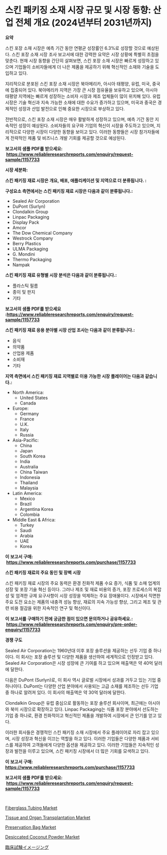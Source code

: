 <p><h1>스킨 패키징 소재 시장 규모 및 시장 동향: 산업 전체 개요 (2024년부터 2031년까지)</h1></p><p><strong>요약</strong></p>
<p><p>스킨 포장 소재 시장은 예측 기간 동안 연평균 성장률인 6.3%로 성장할 것으로 예상된다. 스킨 포장 소재 시장 조사 보고서에 대한 강력한 요약은 시장 상황에 특별히 초점을 맞춘다. 현재 시장 동향을 간단히 살펴보면, 스킨 포장 소재 시장은 빠르게 성장하고 있으며 기업들이 소비자들에게 더 나은 제품을 제공하기 위해 혁신적인 소재와 기술을 도입하고 있다. </p><p>지리적으로 분포된 스킨 포장 소재 시장은 북아메리카, 아시아 태평양, 유럽, 미국, 중국에 집중되어 있다. 북아메리카 지역은 가장 큰 시장 점유율을 보유하고 있으며, 아시아 태평양 지역에는 빠르게 성장하는 소비자 시장과 제조 업체들이 많이 위치해 있다. 유럽 시장은 기술 혁신과 지속 가능한 소재에 대한 수요가 증가하고 있으며, 미국과 중국은 경제적인 성장과 산업 발전으로 인해 중요한 시장으로 부상하고 있다. </p><p>전반적으로, 스킨 포장 소재 시장은 매우 활발하게 성장하고 있으며, 예측 기간 동안 지속적인 성장이 예상된다. 소비자들의 요구와 기업의 혁신이 시장을 주도하고 있으며, 지리적으로 다양한 시장이 다양한 동향을 보이고 있다. 이러한 동향들은 시장 참가자들에게 전략적인 제품 및 비즈니스 개발 기회를 제공할 것으로 예상된다.</p></p>
<p><strong>보고서의 샘플 PDF를 받으세요: &nbsp;<a href="https://www.reliableresearchreports.com/enquiry/request-sample/1157733">https://www.reliableresearchreports.com/enquiry/request-sample/1157733</a></strong></p>
<p><strong>시장 세분화:</strong></p>
<p><strong> 스킨 패키징 재료 시장은 개요, 배포, 애플리케이션 및 지역으로 더 분류됩니다. :</strong></p>
<p><strong>구성요소 측면에서는 스킨 패키징 재료 시장은 다음과 같이 분류됩니다.:</strong></p>
<p><ul><li>Sealed Air Corporation</li><li>DuPont (Surlyn)</li><li>Clondalkin Group</li><li>Linpac Packaging</li><li>Display Pack</li><li>Amcor</li><li>The Dow Chemical Company</li><li>Westrock Company</li><li>Berry Plastics</li><li>ULMA Packaging</li><li>G. Mondini</li><li>Thermo Packaging</li><li>Nampak</li></ul></p>
<p><strong> 스킨 패키징 재료 유형별 시장 분석은 다음과 같이 분류됩니다.:</strong></p>
<p><ul><li>플라스틱 필름</li><li>종이 및 판지</li><li>기타</li></ul></p>
<p><strong>보고서의 샘플 PDF를 받으세요 :<a href="https://www.reliableresearchreports.com/enquiry/request-sample/1157733">https://www.reliableresearchreports.com/enquiry/request-sample/1157733</a></strong></p>
<p><strong> 스킨 패키징 재료 응용 분야별 시장 산업 조사는 다음과 같이 분류됩니다.:</strong></p>
<p><ul><li>음식</li><li>의약품</li><li>산업용 제품</li><li>소비재</li><li>기타</li></ul></p>
<p><strong>지역 측면에서 스킨 패키징 재료 지역별로 이용 가능한 시장 플레이어는 다음과 같습니다.:</strong></p>
<p><ul>
    <li>
        North America:
        <ul>
            <li>United States</li>
            <li>Canada</li>
        </ul>
    </li>
    <li>
        Europe:
        <ul>
            <li>Germany</li>
            <li>France</li>
            <li>U.K.</li>
            <li>Italy</li>
            <li>Russia</li>
        </ul>
    </li>
    <li>
        Asia-Pacific:
        <ul>
            <li>China</li>
            <li>Japan</li>
            <li>South Korea</li>
            <li>India</li>
            <li>Australia</li>
            <li>China Taiwan</li>
            <li>Indonesia</li>
            <li>Thailand</li>
            <li>Malaysia</li>
        </ul>
    </li>
    <li>
        Latin America:
        <ul>
            <li>Mexico</li>
            <li>Brazil</li>
            <li>Argentina Korea</li>
            <li>Colombia</li>
        </ul>
    </li>
    <li>
        Middle East & Africa:
        <ul>
            <li>Turkey</li>
            <li>Saudi</li>
            <li>Arabia</li>
            <li>UAE</li>
            <li>Korea</li>
        </ul>
    </li>
    </ul></p>
<p><strong>이 보고서 구매: &nbsp;<a href="https://www.reliableresearchreports.com/purchase/1157733">https://www.reliableresearchreports.com/purchase/1157733</a></strong></p>
<p><strong>스킨 패키징 재료의 주요 동인 및 장벽 시장</strong></p>
<p><p>스킨 패키징 재료 시장의 주요 동력은 환경 친화적 제품 수요 증가, 식품 및 소매 업계의 성장 및 포장 기술 혁신 등이다. 그러나 제조 및 재료 비용의 증가, 포장 프로세스의 복잡성 및 엄격한 규제 요구사항이 시장 성장을 억제하는 주요 장애물이다. 시장에서 직면한 주요 도전 요소는 제품의 내충격 성능 향상, 재료의 지속 가능성 향상, 그리고 제조 및 관련 비용 절감을 위한 지속적인 연구 및 혁신이다.</p></p>
<p><strong>이 보고서를 구매하기 전에 궁금한 점이 있으면 문의하거나 공유하세요.: &nbsp;<a href="https://www.reliableresearchreports.com/enquiry/pre-order-enquiry/1157733">https://www.reliableresearchreports.com/enquiry/pre-order-enquiry/1157733</a></strong></p>
<p><strong>경쟁 구도</strong></p>
<p><p>Sealed Air Corporation는 1960년대 이후 포장 솔루션을 제공하는 선두 기업 중 하나이다. 이 회사는 포장 솔루션 및 다양한 제품을 생산하여 세계적으로 인정받고 있다. Sealed Air Corporation은 시장 성장에 큰 기여를 하고 있으며 매출액은 약 40억 달러에 달한다.</p><p>다음은 DuPont (Surlyn)로, 이 회사 역시 글로벌 시장에서 성과를 거두고 있는 기업 중 하나이다. DuPont는 다양한 산업 분야에서 사용되는 고급 소재를 제조하는 선두 기업 중 하나로 알려져 있다. 이 회사의 매출액은 약 30억 달러에 달한다.</p><p>Clondalkin Group은 유럽 중심으로 활동하는 포장 솔루션 회사이며, 최근에는 아시아와 북미 시장으로 확장하고 있다. Linpac Packaging는 식품 포장 분야에서 선도하는 기업 중 하나로, 환경 친화적이고 혁신적인 제품을 개발하여 시장에서 큰 인기를 얻고 있다.</p><p>이러한 회사들은 경쟁적인 스킨 패키징 소재 시장에서 주요 플레이어로 자리 잡고 있으며, 시장 성장과 혁신을 이끄는 역할을 하고 있다. 이러한 기업들은 다양한 제품과 서비스를 제공하여 고객들에게 다양한 옵션을 제공하고 있다. 이러한 기업들은 지속적인 성장과 발전을 이루고 있으며, 스킨 패키징 시장에서 더 많은 기회를 모색하고 있다.</p></p>
<p><strong>이 보고서 구매: &nbsp; <a href="https://www.reliableresearchreports.com/purchase/1157733">https://www.reliableresearchreports.com/purchase/1157733</a></strong></p>
<p><strong>보고서의 샘플 PDF를 받으세요: &nbsp;<a href="https://www.reliableresearchreports.com/enquiry/request-sample/1157733">https://www.reliableresearchreports.com/enquiry/request-sample/1157733</a></strong><strong></strong></p>
<p>&nbsp;</p>
<p><p><a href="https://github.com/CliffMedina6/Market-Research-Report-List-3/blob/main/fiberglass-tubing-market.md">Fiberglass Tubing Market</a></p><p><a href="https://eight-handstand-8fb.notion.site/Tissue-and-Organ-Transplantation-Market-Share-Market-New-Trends-Analysis-Report-By-Type-By-Applic-fc933523a4a54ad184db8195957ca52f">Tissue and Organ Transplantation Market</a></p><p><a href="https://issuu.com/reportprime-2/docs/preservation-bag-market-size-2030.pptx">Preservation Bag Market</a></p><p><a href="https://view.publitas.com/reportprime-1/desiccated-coconut-powder-market-size-and-growth-market-segmentation-regional-and-country-breakdowns-and-market-trends-for-period-from-2024-2031/">Desiccated Coconut Powder Market</a></p><p><a href="https://github.com/mreklxf44233/Market-Research-Report-List-1/blob/main/9728565191077.md">臨床試験イメージング</a></p></p>